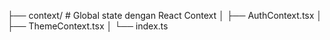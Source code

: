  ├── context/            # Global state dengan React Context
 │    ├── AuthContext.tsx
 │    ├── ThemeContext.tsx
 │    └── index.ts